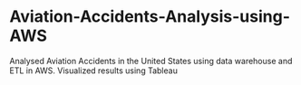 # Aviation-Accidents-Analysis-using-AWS
Analysed Aviation Accidents in the United States using data warehouse and ETL in AWS. Visualized results using Tableau
